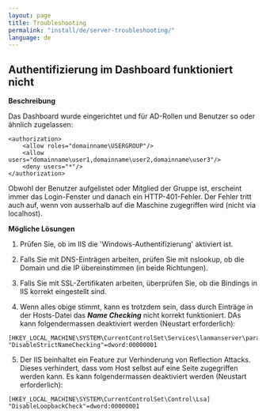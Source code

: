 ```yaml
---
layout: page
title: Troubleshooting
permalink: "install/de/server-troubleshooting/"
language: de
---
```


## Authentifizierung im Dashboard funktioniert nicht  

__Beschreibung__ 

Das Dashboard wurde eingerichtet und für AD-Rollen und Benutzer so oder ähnlich zugelassen:

```
<authorization>
    <allow roles="domainname\USERGROUP"/>
    <allow users="domainname\user1,domainname\user2,domainname\user3"/>
    <deny users="*"/>
</authorization>
```

Obwohl der Benutzer aufgelistet oder Mitglied der Gruppe ist, erscheint immer das Login-Fenster und danach ein HTTP-401-Fehler. Der Fehler tritt auch auf, wenn von ausserhalb auf die Maschine zugegriffen wird (nicht via localhost).


__Mögliche Lösungen__ 

1) Prüfen Sie, ob im IIS die 'Windows-Authentifizierung' aktiviert ist.

2) Falls Sie mit DNS-Einträgen arbeiten, prüfen Sie mit nslookup, ob die Domain und die IP übereinstimmen (in beide Richtungen).

3) Falls Sie mit SSL-Zertifikaten arbeiten, überprüfen Sie, ob die Bindings in IIS korrekt eingestellt sind.

4) Wenn alles obige stimmt, kann es trotzdem sein, dass durch Einträge in der Hosts-Datei das ___Name Checking___ nicht korrekt funktioniert. DAs kann folgendermassen deaktiviert werden (Neustart erforderlich):

```
[HKEY_LOCAL_MACHINE\SYSTEM\CurrentControlSet\Services\lanmanserver\parameters]
"DisableStrictNameChecking"=dword:00000001
```
5) Der IIS beinhaltet ein Feature zur Verhinderung von Reflection Attacks. Dieses verhindert, dass vom Host selbst auf eine Seite zugegriffen werden kann. Es kann folgendermassen deaktiviert werden (Neustart erforderlich):

```
[HKEY_LOCAL_MACHINE\SYSTEM\CurrentControlSet\Control\Lsa]
"DisableLoopbackCheck"=dword:00000001
```